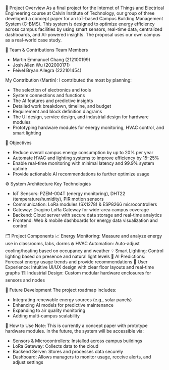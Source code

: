 📌 Project Overview
As a final project for the Internet of Things and Electrical Engineering course at Calvin Institute of Technology, our group of three developed a concept paper for an IoT-based Campus Building Management System (C-BMS). This system is designed to optimize energy efficiency across campus facilities by using smart sensors, real-time data, centralized dashboards, and AI-powered insights. The proposal uses our own campus as a real-world case study.

👥 Team & Contributions
Team Members
- Martin Emmanuel Chang (212100199)
- Josh Allen Wu (202000171)
- Feivel Bryan Allegra (222101454)

My Contribution (Martin):
I contributed the most by planning:
- The selection of electronics and tools
- System connections and functions
- The AI features and predictive insights
- Detailed work breakdown, timeline, and budget
- Requirement and block definition diagrams
- The UI design, service design, and industrial design for hardware modules
- Prototyping hardware modules for energy monitoring, HVAC control, and smart lighting

🎯 Objectives
- Reduce overall campus energy consumption by up to 20% per year
- Automate HVAC and lighting systems to improve efficiency by 15–25%
- Enable real-time monitoring with minimal latency and 99.9% system uptime
- Provide actionable AI recommendations to further optimize usage

⚙️ System Architecture
Key Technologies
- IoT Sensors: PZEM-004T (energy monitoring), DHT22 (temperature/humidity), PIR motion sensors
- Communication: LoRa modules (SX1278) & ESP8266 microcontrollers
- Gateway: Dragino LoRa Gateway for wide-area campus coverage
- Backend: Cloud server with secure data storage and real-time analytics
- Frontend: Web & mobile dashboards for energy data visualization and control

🗂️ Project Components
📈 Energy Monitoring: Measure and analyze energy use in classrooms, labs, dorms
❄️ HVAC Automation: Auto-adjust cooling/heating based on occupancy and weather
💡 Smart Lighting: Control lighting based on presence and natural light levels
🤖 AI Predictions: Forecast energy usage trends and provide recommendations
🎨 User Experience: Intuitive UI/UX design with clear floor layouts and real-time graphs
🏗️ Industrial Design: Custom modular hardware enclosures for sensors and nodes

🚀 Future Development
The project roadmap includes:
- Integrating renewable energy sources (e.g., solar panels)
- Enhancing AI models for predictive maintenance
- Expanding to air quality monitoring
- Adding multi-campus scalability

📌 How to Use
Note: This is currently a concept paper with prototype hardware modules.
In the future, the system will be accessible via:
- Sensors & Microcontrollers: Installed across campus buildings
- LoRa Gateway: Collects data to the cloud
- Backend Server: Stores and processes data securely
- Dashboard: Allows managers to monitor usage, receive alerts, and adjust settings

